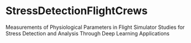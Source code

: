 # StressDetectionFlightCrews
Measurements of Physiological Parameters in Flight Simulator Studies for Stress Detection and Analysis Through Deep Learning Applications
